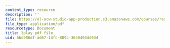```yaml
---
content_type: resource
description: ''
file: https://ol-ocw-studio-app-production.s3.amazonaws.com/courses/res-3-003-learn-to-build-your-own-videogame-with-the-unity-game-engine-and-microsoft-kinect-january-iap-2017/6bd986dfad6714fc809c3630403dd934_JJRijRD4l-g.pdf
file_type: application/pdf
resourcetype: Document
title: 3play pdf file
uid: 6bd986df-ad67-14fc-809c-3630403dd934
---
```

